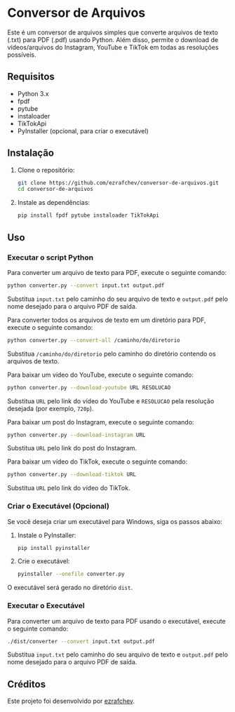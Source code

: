 

# Conversor de Arquivos

Este é um conversor de arquivos simples que converte arquivos de texto (.txt) para PDF (.pdf) usando Python. Além disso, permite o download de vídeos/arquivos do Instagram, YouTube e TikTok em todas as resoluções possíveis.

## Requisitos

- Python 3.x
- fpdf
- pytube
- instaloader
- TikTokApi
- PyInstaller (opcional, para criar o executável)

## Instalação

1. Clone o repositório:
    ```bash
    git clone https://github.com/ezrafchev/conversor-de-arquivos.git
    cd conversor-de-arquivos
    ```

2. Instale as dependências:
    ```bash
    pip install fpdf pytube instaloader TikTokApi
    ```

## Uso

### Executar o script Python

Para converter um arquivo de texto para PDF, execute o seguinte comando:
```bash
python converter.py --convert input.txt output.pdf
```
Substitua `input.txt` pelo caminho do seu arquivo de texto e `output.pdf` pelo nome desejado para o arquivo PDF de saída.

Para converter todos os arquivos de texto em um diretório para PDF, execute o seguinte comando:
```bash
python converter.py --convert-all /caminho/do/diretorio
```
Substitua `/caminho/do/diretorio` pelo caminho do diretório contendo os arquivos de texto.

Para baixar um vídeo do YouTube, execute o seguinte comando:
```bash
python converter.py --download-youtube URL RESOLUCAO
```
Substitua `URL` pelo link do vídeo do YouTube e `RESOLUCAO` pela resolução desejada (por exemplo, `720p`).

Para baixar um post do Instagram, execute o seguinte comando:
```bash
python converter.py --download-instagram URL
```
Substitua `URL` pelo link do post do Instagram.

Para baixar um vídeo do TikTok, execute o seguinte comando:
```bash
python converter.py --download-tiktok URL
```
Substitua `URL` pelo link do vídeo do TikTok.

### Criar o Executável (Opcional)

Se você deseja criar um executável para Windows, siga os passos abaixo:

1. Instale o PyInstaller:
    ```bash
    pip install pyinstaller
    ```

2. Crie o executável:
    ```bash
    pyinstaller --onefile converter.py
    ```

O executável será gerado no diretório `dist`.

### Executar o Executável

Para converter um arquivo de texto para PDF usando o executável, execute o seguinte comando:
```bash
./dist/converter --convert input.txt output.pdf
```
Substitua `input.txt` pelo caminho do seu arquivo de texto e `output.pdf` pelo nome desejado para o arquivo PDF de saída.

## Créditos

Este projeto foi desenvolvido por [ezrafchev](https://github.com/ezrafchev).


